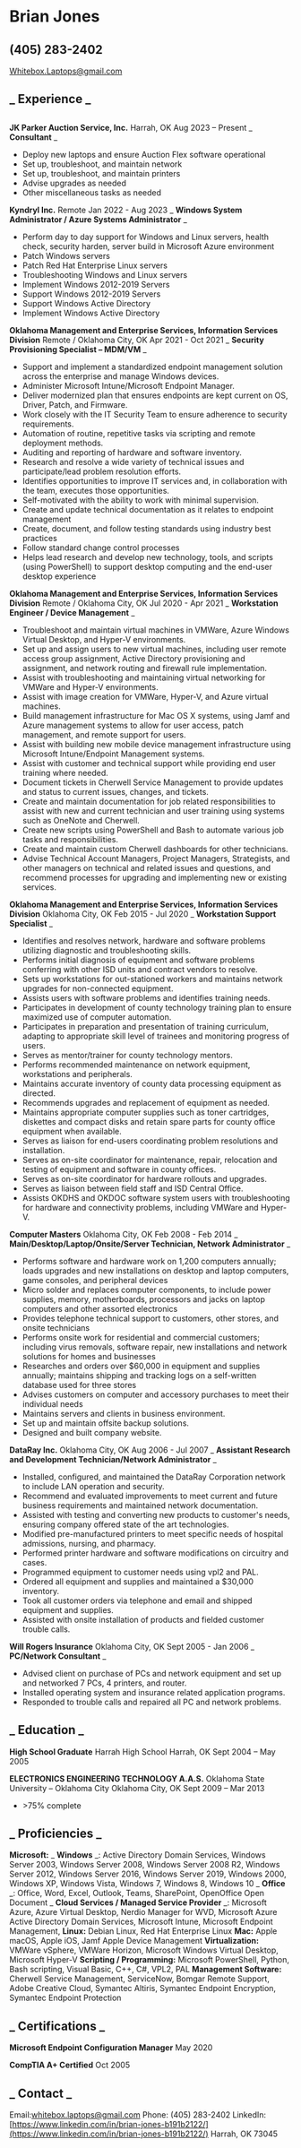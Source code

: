 # **Brian Jones**
## (405) 283-2402
Whitebox.Laptops@gmail.com

## _ **Experience** _
##

**JK Parker Auction Service, Inc.**
Harrah, OK
Aug 2023 – Present
_ **Consultant** _
- Deploy new laptops and ensure Auction Flex software operational
- Set up, troubleshoot, and maintain network
- Set up, troubleshoot, and maintain printers
- Advise upgrades as needed
- Other miscellaneous tasks as needed

**Kyndryl Inc.**
Remote
Jan 2022 - Aug 2023
_ **Windows System Administrator / Azure Systems Administrator** _
- Perform day to day support for Windows and Linux servers, health check, security harden, server build in Microsoft Azure environment
- Patch Windows servers
- Patch Red Hat Enterprise Linux servers
- Troubleshooting Windows and Linux servers
- Implement Windows 2012-2019 Servers
- Support Windows 2012-2019 Servers
- Support Windows Active Directory
- Implement Windows Active Directory

**Oklahoma Management and Enterprise Services, Information Services Division**
Remote / Oklahoma City, OK
Apr 2021 - Oct 2021
_ **Security Provisioning Specialist – MDM/VM** _
- Support and implement a standardized endpoint management solution across the enterprise and manage Windows devices.
- Administer Microsoft Intune/Microsoft Endpoint Manager.
- Deliver modernized plan that ensures endpoints are kept current on OS, Driver, Patch, and Firmware.
- Work closely with the IT Security Team to ensure adherence to security requirements.
- Automation of routine, repetitive tasks via scripting and remote deployment methods.
- Auditing and reporting of hardware and software inventory.
- Research and resolve a wide variety of technical issues and participate/lead problem resolution efforts.
- Identifies opportunities to improve IT services and, in collaboration with the team, executes those opportunities.
- Self-motivated with the ability to work with minimal supervision.
- Create and update technical documentation as it relates to endpoint management
- Create, document, and follow testing standards using industry best practices
- Follow standard change control processes
- Helps lead research and develop new technology, tools, and scripts (using PowerShell) to support desktop computing and the end-user desktop experience

**Oklahoma Management and Enterprise Services, Information Services Division**
Remote / Oklahoma City, OK
Jul 2020 - Apr 2021
_ **Workstation Engineer / Device Management** _
- Troubleshoot and maintain virtual machines in VMWare, Azure Windows Virtual Desktop, and Hyper-V environments.
- Set up and assign users to new virtual machines, including user remote access group assignment, Active Directory provisioning and assignment, and network routing and firewall rule implementation.
- Assist with troubleshooting and maintaining virtual networking for VMWare and Hyper-V environments.
- Assist with image creation for VMWare, Hyper-V, and Azure virtual machines.
- Build management infrastructure for Mac OS X systems, using Jamf and Azure management systems to allow for user access, patch management, and remote support for users.
- Assist with building new mobile device management infrastructure using Microsoft Intune/Endpoint Management systems.
- Assist with customer and technical support while providing end user training where needed.
- Document tickets in Cherwell Service Management to provide updates and status to current issues, changes, and tickets.
- Create and maintain documentation for job related responsibilities to assist with new and current technician and user training using systems such as OneNote and Cherwell.
- Create new scripts using PowerShell and Bash to automate various job tasks and responsibilities.
- Create and maintain custom Cherwell dashboards for other technicians.
- Advise Technical Account Managers, Project Managers, Strategists, and other managers on technical and related issues and questions, and recommend processes for upgrading and implementing new or existing services.

**Oklahoma Management and Enterprise Services, Information Services Division**
Oklahoma City, OK
Feb 2015 - Jul 2020
_ **Workstation Support Specialist** _
- Identifies and resolves network, hardware and software problems utilizing diagnostic and troubleshooting skills.
- Performs initial diagnosis of equipment and software problems conferring with other ISD units and contract vendors to resolve.
- Sets up workstations for out-stationed workers and maintains network upgrades for non-connected equipment.
- Assists users with software problems and identifies training needs.
- Participates in development of county technology training plan to ensure maximized use of computer automation.
- Participates in preparation and presentation of training curriculum, adapting to appropriate skill level of trainees and monitoring progress of users.
- Serves as mentor/trainer for county technology mentors.
- Performs recommended maintenance on network equipment, workstations and peripherals.
- Maintains accurate inventory of county data processing equipment as directed.
- Recommends upgrades and replacement of equipment as needed.
- Maintains appropriate computer supplies such as toner cartridges, diskettes and compact disks and retain spare parts for county office equipment when available.
- Serves as liaison for end-users coordinating problem resolutions and installation.
- Serves as on-site coordinator for maintenance, repair, relocation and testing of equipment and software in county offices.
- Serves as on-site coordinator for hardware rollouts and upgrades.
- Serves as liaison between field staff and ISD Central Office.
- Assists OKDHS and OKDOC software system users with troubleshooting for hardware and connectivity problems, including VMWare and Hyper-V.

**Computer Masters**
Oklahoma City, OK
Feb 2008 - Feb 2014
_ **Main/Desktop/Laptop/Onsite/Server Technician, Network Administrator** _
- Performs software and hardware work on 1,200 computers annually; loads upgrades and new installations on desktop and laptop computers, game consoles, and peripheral devices
- Micro solder and replaces computer components, to include power supplies, memory, motherboards, processors and jacks on laptop computers and other assorted electronics
- Provides telephone technical support to customers, other stores, and onsite technicians
- Performs onsite work for residential and commercial customers; including virus removals, software repair, new installations and network solutions for homes and businesses
- Researches and orders over $60,000 in equipment and supplies annually; maintains shipping and tracking logs on a self-written database used for three stores
- Advises customers on computer and accessory purchases to meet their individual needs
- Maintains servers and clients in business environment.
- Set up and maintain offsite backup solutions.
- Designed and built company website.

**DataRay Inc.**
Oklahoma City, OK
Aug 2006 - Jul 2007
_ **Assistant Research and Development Technician/Network Administrator** _
- Installed, configured, and maintained the DataRay Corporation network to include LAN operation and security.
- Recommend and evaluated improvements to meet current and future business requirements and maintained network documentation.
- Assisted with testing and converting new products to customer's needs, ensuring company offered state of the art technologies.
- Modified pre-manufactured printers to meet specific needs of hospital admissions, nursing, and pharmacy.
- Performed printer hardware and software modifications on circuitry and cases.
- Programmed equipment to customer needs using vpl2 and PAL.
- Ordered all equipment and supplies and maintained a $30,000 inventory.
- Took all customer orders via telephone and email and shipped equipment and supplies.
- Assisted with onsite installation of products and fielded customer trouble calls.

**Will Rogers Insurance**
Oklahoma City, OK
Sept 2005 - Jan 2006
_ **PC/Network Consultant** _
- Advised client on purchase of PCs and network equipment and set up and networked 7 PCs, 4 printers, and router.
- Installed operating system and insurance related application programs.
- Responded to trouble calls and repaired all PC and network problems.

## _ **Education** _

**High School Graduate**
Harrah High School
Harrah, OK
Sept 2004 – May 2005

**ELECTRONICS ENGINEERING TECHNOLOGY A.A.S.**
Oklahoma State University – Oklahoma City
Oklahoma City, OK
Sept 2009 – Mar 2013
- \>75% complete

## _ **Proficiencies** _

**Microsoft:**
_ **Windows** _:
Active Directory Domain Services, Windows Server 2003, Windows Server 2008, Windows Server 2008 R2, Windows Server 2012, Windows Server 2016, Windows Server 2019, Windows 2000, Windows XP, Windows Vista, Windows 7, Windows 8, Windows 10
_ **Office** _:
Office, Word, Excel, Outlook, Teams, SharePoint, OpenOffice Open Document
_ **Cloud Services / Managed Service Provider** _:
Microsoft Azure, Azure Virtual Desktop, Nerdio Manager for WVD, Microsoft Azure Active Directory Domain Services, Microsoft Intune, Microsoft Endpoint Management,
**Linux:**
Debian Linux, Red Hat Enterprise Linux
**Mac:**
Apple macOS, Apple iOS, Jamf Apple Device Management
**Virtualization:**
VMWare vSphere, VMWare Horizon, Microsoft Windows Virtual Desktop, Microsoft Hyper-V
**Scripting / Programming:**
Microsoft PowerShell, Python, Bash scripting, Visual Basic, C++, C#, VPL2, PAL
**Management Software:**
Cherwell Service Management, ServiceNow, Bomgar Remote Support, Adobe Creative Cloud, Symantec Altiris, Symantec Endpoint Encryption, Symantec Endpoint Protection

## _ **Certifications** _

**Microsoft Endpoint Configuration Manager**
May 2020

**CompTIA A+ Certified**
Oct 2005

## _ **Contact** _

Email:[whitebox.laptops@gmail.com](mailto:whitebox.laptops@gmail.com)
Phone: (405) 283-2402
LinkedIn: [https://www.linkedin.com/in/brian-jones-b191b2122/](https://www.linkedin.com/in/brian-jones-b191b2122/)
Harrah, OK 73045


